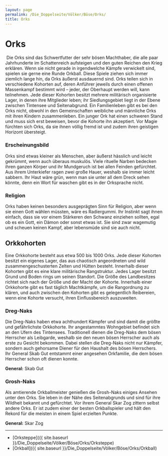 ```yaml
---
layout: page
permalink: /Die_Doppelseite/Völker/Böse/Orks/
title: Orks
---
```


# Orks

<img alt="" src="{{ site.baseurl }}/assets/pics/weltenbuch/gallery/rassen/nrm/ork.jpg" />
Die Orks sind das Schwertfutter der sehr bösen Machthaber, die alle paar Jahrhunderte im Schattenreich aufsteigen und den guten Reichen den Krieg erklären. Wenn sie nicht gerade in irgendwelche Kämpfe verwickelt sind, spielen sie gerne eine Runde Orkball. Diese Spiele ziehen sich immer ziemlich lange hin, da Orks äußerst ausdauernd sind. Orks teilen sich in verschiedene Kohorten auf, deren Anführer jeweils durch einen offenen Massenkampf bestimmt wird &ndash; jeder, der Oberhaupt werden will, kann teilnehmen. Jede dieser Kohorten besitzt mehrere militärisch organisierte Lager, in denen ihre Mitglieder leben; ihr Siedlungsgebiet liegt in der Ebene zwischen Tintensee und Seitenabgrund. Ein Familienleben gibt es bei den Orks nicht, obwohl in den Gemeinschaften weibliche und männliche Orks mit ihren Kindern zusammenleben. Ein junger Ork hat einen schweren Stand und muss sich erst beweisen, bevor die Kohorte ihn akzeptiert. Vor Magie fürchten sich Orks, da sie ihnen völlig fremd ist und zudem ihren geistigen Horizont übersteigt.

### Erscheinungsbild

Orks sind etwas kleiner als Menschen, aber äußerst hässlich und leicht gekrümmt, wenn auch überaus muskulös. Viele rituelle Narben bedecken ihren ganzen Körper und ihr Mundgeruch ist bei allen Feinden gefürchtet. Aus ihrem Unterkiefer ragen zwei große Hauer, weshalb sie immer leicht sabbern. Ihr Haut wäre grün, wenn man sie unter all dem Dreck sehen könnte, denn ein Wort für waschen gibt es in der Orksprache nicht.

### Religion

Orks haben keinen besonders ausgeprägten Sinn für Religion, aber wenn sie einen Gott wählen müssten, wäre es Radiergummi. Ihr Instinkt sagt ihnen einfach, dass sie vor einem Stärkeren den Schwanz einziehen sollten, egal ob es ein Gott, ein Dämon oder sonst etwas ist. Sie sind zwar wagemutig und scheuen keinen Kampf, aber lebensmüde sind sie auch nicht.

## Orkkohorten

Eine Orkkohorte besteht aus etwa 500 bis 1000 Orks. Jede dieser Kohorten besitzt ein eigenes Lager, das aus chaotisch angeordneten und wild zusammengeschusterten Zelten und Hütten besteht. Innerhalb dieser Kohorten gibt es eine klare militärische Rangstruktur. Jedes Lager besitzt Grund und Boden rings um seinen Standort. Die Größe des Landbesitzes richtet sich nach der Größe und der Macht der Kohorte. Innerhalb einer Orkkohorte gibt es fast täglich Machtkämpfe, um die Rangordnung zu klären, und auch zwischen den Kohorten gibt es gelegentlich Reibereien, wenn eine Kohorte versucht, ihren Einflussbereich auszuweiten.

### Dreg-Naks

Die Dreg-Naks haben etwa achthundert Kämpfer und sind damit die größte und gefährlichste Orkkohorte. Ihr angestammtes Wohngebiet befindet sich an den Ufern des Tintensees. Traditionell dienen die Dreg-Naks dem bösen Herrscher als Leibgarde, weshalb sie den neuen bösen Herrscher auch als erste zu Gesicht bekommen. Dabei stellen die Dreg-Naks nicht nur Kämpfer, sondern auch gehorsame Diener für den Haushalt des bösen Herrschers. Ihr General Skab Gut entstammt einer angesehen Orkfamilie, die dem bösen Herrscher schon oft dienen konnte.

**General:** Skab Gut

### Grosh-Naks

Als amtierende Orkballmeister genießen die Grosh-Naks einiges Ansehen unter den Orks. Sie leben in der Nähe des Seitenabgrunds und sind für ihre Wildheit bekannt und gefürchtet. Vor ihrem General Skar Zog zittern selbst andere Orks. Er ist zudem einer der besten Orkballspieler und hält den Rekord für die meisten in einem Spiel erzielten Punkte.

**General:** Skar Zog


***
- [Orksteppe]({{ site.baseurl }}/Die_Doppelseite/Völker/Böse/Orks/Orksteppe)
- [Orkball]({{ site.baseurl }}/Die_Doppelseite/Völker/Böse/Orks/Orkball)

##  

